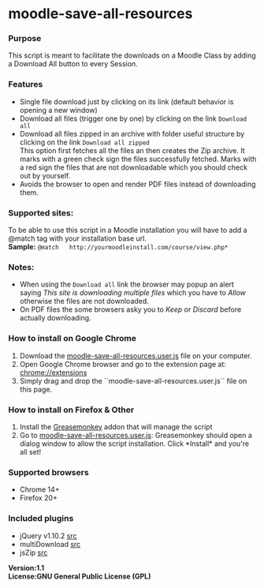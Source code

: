 moodle-save-all-resources
=========================

<h3>Purpose</h3>
This script is meant to facilitate the downloads on a Moodle Class by adding a Download All button to every Session.

<h3>Features</h3>
<ul>
    <li>Single file download just by clicking on its link (default behavior is opening a new window)</li>
    <li>Download all files (trigger one by one) by clicking on the link <code>Download all</code></li>
    <li>Download all files zipped in an archive with folder useful structure  by clicking on the link <code>Download all zipped</code><br/>
    This option first fetches all the files an then creates the Zip archive. It marks with a green check sign the files successfully fetched. Marks with a red sign the files that are not downloadable which you should check out by yourself.
    </li>
    <li>Avoids the browser to open and render PDF files instead of downloading them.</li>
</ul>

<h3>Supported sites:</h3>
To be able to use this script in a Moodle installation you will have to add a @match tag with your installation base url.<br/>
<b>Sample:</b>
<code>@match   http://yourmoodleinstall.com/course/view.php*</code>

<h3>Notes:</h3>
<ul>
    <li>When using the <code>Download all</code> link the browser may popup an alert saying <em>This site is downloading multiple files</em> which you have to <em>Allow</em> otherwise the files are not downloaded.</li>
    <li>On PDF files the some browsers asky you to <em>Keep</em> or <em>Discard</em> before actually downloading.</li>
</ul>


<h3>How to install on Google Chrome</h3>
<ol>
    	<li>Download the <a href="../../raw/master/moodle-save-all-resources.user.js">moodle-save-all-resources.user.js</a> file on your computer.</li>
	<li>Open Google Chrome browser and go to the extension page at: 
	<a href="chrome://extensions/">chrome://extensions</a></li>
	<li>Simply drag and drop the ``moodle-save-all-resources.user.js`` file on this page.</li>
</ol>

<h3>How to install on Firefox & Other</h3>
<ol>
    	<li>Install the <a href="https://addons.mozilla.org/en-US/firefox/addon/greasemonkey/">Greasemonkey</a> addon that will manage the script</li>
	<li>Go to <a href="../../raw/master/moodle-save-all-resources.user.js">moodle-save-all-resources.user.js</a>: Greasemonkey should open a dialog window to allow the script installation. Click *Install* and you're all set!</li>
</ol>


<h3>Supported browsers</h3>
<ul>
    <li>Chrome 14+</li>
    <li>Firefox 20+</li>
</ul>

<h3>Included plugins</h3>
<ul>
    <li>jQuery v1.10.2 <a href="https://ajax.googleapis.com/ajax/libs/jquery/1.10.2/jquery.min.js">src</a></li>
    <li>multiDownload <a href="https://rawgit.com/sapeish/multiDownload/use-a-download/jquery.multiDownload.js">src</a></li>
    <li>jsZip <a href="https://rawgit.com/Trekky12/jszip/load-from-url/jszip.js">src</a></li>
</ul>

<b>Version:<b>1.1
<br/>
<b>License:<b>GNU General Public License (GPL)

